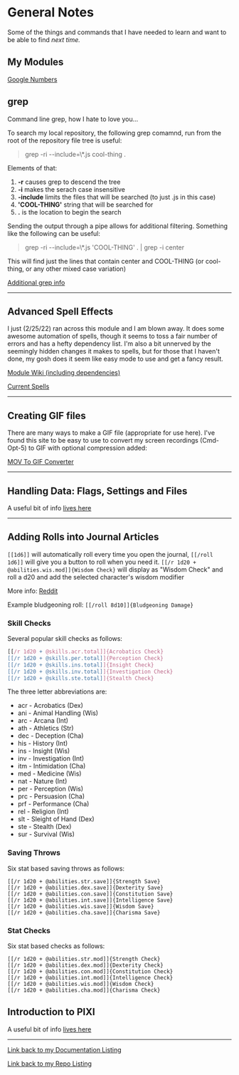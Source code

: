 # General Notes

Some of the things and commands that I have needed to learn and want to be able to find *next time.*

## My Modules

[Google Numbers](https://docs.google.com/spreadsheets/d/1UEMtONZpy9uf4XDEV_zU-Sj4Dxig4lHEUl6anAibU-g/edit#gid=0)

## grep

Command line grep, how I hate to love you...

To search my local repository, the following grep comamnd, run from the root of the repository file tree is useful:

> grep -ri --include=\\*.js cool-thing .

Elements of that:

1. **-r** causes grep to descend the tree
2. **-i** makes the serach case insensitive
1. **-include** limits the files that will be searched (to just .js in this case)
1. **'COOL-THING'** string that will be searched for
1. **.** is the location to begin the search

Sending the output through a pipe allows for additional filtering.  Something like the following can be useful:

> grep -ri --include=\\*.js 'COOL-THING' . | grep -i center

This will find just the lines that contain center and COOL-THING (or cool-thing, or any other mixed case variation)

[Additional grep info](https://www.cyberciti.biz/faq/howto-use-grep-command-in-linux-unix)

---

## Advanced Spell Effects

I just (2/25/22) ran across this module and I am blown away.  It does some awesome automation of spells, though it seems to toss a fair number of errors and has a hefty dependency list. I'm also a bit unnerved by the seemingly hidden changes it makes to spells, but for those that I haven't done, my gosh does it seem like easy mode to use and get a fancy result.

[Module Wiki (including dependencies)](https://github.com/Vauryx/AdvancedSpellEffects/wiki)

[Current Spells](https://github.com/Vauryx/AdvancedSpellEffects/wiki/Currently-Available-Spells)

---

## Creating GIF files

There are many ways to make a GIF file (appropriate for use here). I've found this site to be easy to use to convert my screen recordings (Cmd-Opt-5) to GIF with optional compression added:

[MOV To GIF Converter](https://image.online-convert.com/convert/mov-to-gif)

---

## Handling Data: Flags, Settings and Files

A useful bit of info [lives here](https://foundryvtt.wiki/en/development/guides/handling-data)

---

## Adding Rolls into Journal Articles

`[[1d6]]` will automatically roll every time you open the journal, `[[/roll 1d6]]` will give you a button to roll when you need it. `[[/r 1d20 + @abilities.wis.mod]]{Wisdom Check}` will display as "Wisdom Check" and roll a d20 and add the selected character's wisdom modifier

More info: [Reddit](https://www.reddit.com/r/FoundryVTT/comments/rgpt78/can_i_create_a_roll_command_directly_in_a_journal/)

Example bludgeoning roll:  `[[/roll 8d10]]{Bludgeoning Damage} `

### Skill Checks

Several popular skill checks as follows:

~~~javascript
[[/r 1d20 + @skills.acr.total]]{Acrobatics Check} 
[[/r 1d20 + @skills.per.total]]{Perception Check} 
[[/r 1d20 + @skills.ins.total]]{Insight Check} 
[[/r 1d20 + @skills.inv.total]]{Investigation Check} 
[[/r 1d20 + @skills.ste.total]]{Stealth Check}
~~~

The three letter abbreviations are:

* acr - Acrobatics (Dex)
* ani - Animal Handling (Wis)
* arc - Arcana (Int)
* ath - Athletics (Str)
* dec - Deception (Cha)
* his - History (Int)
* ins - Insight (Wis)
* inv - Investigation (Int)
* itm - Intimidation (Cha)
* med - Medicine (Wis)
* nat - Nature (Int)
* per - Perception (Wis)
* prc - Persuasion (Cha)
* prf - Performance (Cha)
* rel - Religion (Int)
* slt - Sleight of Hand (Dex)
* ste - Stealth (Dex)
* sur - Survival (Wis)

### Saving Throws

Six stat based saving throws as follows:

~~~
[[/r 1d20 + @abilities.str.save]]{Strength Save}
[[/r 1d20 + @abilities.dex.save]]{Dexterity Save}
[[/r 1d20 + @abilities.con.save]]{Constitution Save}
[[/r 1d20 + @abilities.int.save]]{Intelligence Save}
[[/r 1d20 + @abilities.wis.save]]{Wisdom Save}
[[/r 1d20 + @abilities.cha.save]]{Charisma Save}
~~~

### Stat Checks

Six stat based checks as follows:

~~~
[[/r 1d20 + @abilities.str.mod]]{Strength Check}
[[/r 1d20 + @abilities.dex.mod]]{Dexterity Check}
[[/r 1d20 + @abilities.con.mod]]{Constitution Check}
[[/r 1d20 + @abilities.int.mod]]{Intelligence Check}
[[/r 1d20 + @abilities.wis.mod]]{Wisdom Check}
[[/r 1d20 + @abilities.cha.mod]]{Charisma Check}
~~~

## Introduction to PIXI

A useful bit of info [lives here](https://foundryvtt.wiki/en/development/guides/pixi)

---


[Link back to my Documentation Listing](README.md) 

[Link back to my Repo Listing](https://github.com/Jeznar/Jeznar/blob/main/README.md) 